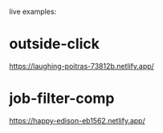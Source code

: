 live examples:

# outside-click
https://laughing-poitras-73812b.netlify.app/

# job-filter-comp
https://happy-edison-eb1562.netlify.app/
